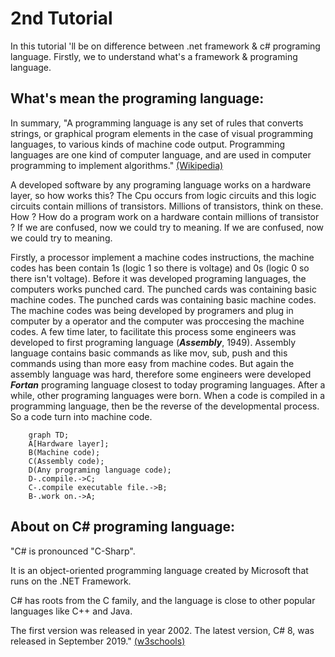 # 2nd Tutorial
In this tutorial 'll be on difference between .net framework & c# programing language. Firstly, we to understand what's a framework & programing language.

## What's mean the programing language:
In summary, "A programming language is any set of rules that converts strings, or graphical program elements in the case of visual programming languages, to various kinds of machine code output. Programming languages are one kind of computer language, and are used in computer programming to implement algorithms." [(Wikipedia)](https://en.wikipedia.org/wiki/Programming_language)

A developed software by any programing language  works on a hardware layer, so how works this? The Cpu occurs from logic circuits and this logic circuits contain millions of transistors. Millions of transistors, think on these. How ? How do a program work on a hardware contain millions of transistor ? If we are confused, now we could try to meaning. If we are confused, now we could try to meaning. 

Firstly, a processor implement a machine codes instructions, the machine codes has been contain 1s (logic 1 so there is voltage) and 0s (logic 0 so there isn't voltage). Before it was developed programing languages, the computers works punched card. The punched cards was containing basic machine codes. The punched cards was containing basic machine codes. The machine codes was being developed by programers and plug in computer by a operator and the computer was proccesing the machine codes. A few time later, to facilitate this process some engineers was developed to first programing language (__*Assembly*__, 1949). Assembly language contains basic commands as like mov, sub, push and this commands using than more easy from machine codes. But again the assembly language was hard, therefore some engineers were developed __*Fortan*__ programing language closest to today programing languages. After a while, other programing languages were born. When a code is compiled in a programming language, then be the reverse of the developmental process. So a code turn into machine code.

```mermaid
    graph TD;
    A[Hardware layer];
    B(Machine code);
    C(Assembly code);
    D(Any programing language code);
    D-.compile.->C;    
    C-.compile executable file.->B;    
    B-.work on.->A;
```

## About on C# programing language:
"C# is pronounced "C-Sharp".

It is an object-oriented programming language created by Microsoft that runs on the .NET Framework.

C# has roots from the C family, and the language is close to other popular languages like C++ and Java.

The first version was released in year 2002. The latest version, C# 8, was released in September 2019." [(w3schools)](https://www.w3schools.com/cs/cs_intro.php)